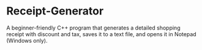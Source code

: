 # Receipt-Generator
A beginner-friendly C++ program that generates a detailed shopping receipt with discount and tax, saves it to a text file, and opens it in Notepad (Windows only).
